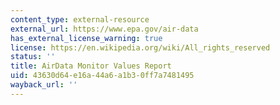 ```yaml
---
content_type: external-resource
external_url: https://www.epa.gov/air-data
has_external_license_warning: true
license: https://en.wikipedia.org/wiki/All_rights_reserved
status: ''
title: AirData Monitor Values Report
uid: 43630d64-e16a-44a6-a1b3-0ff7a7481495
wayback_url: ''
---
```


